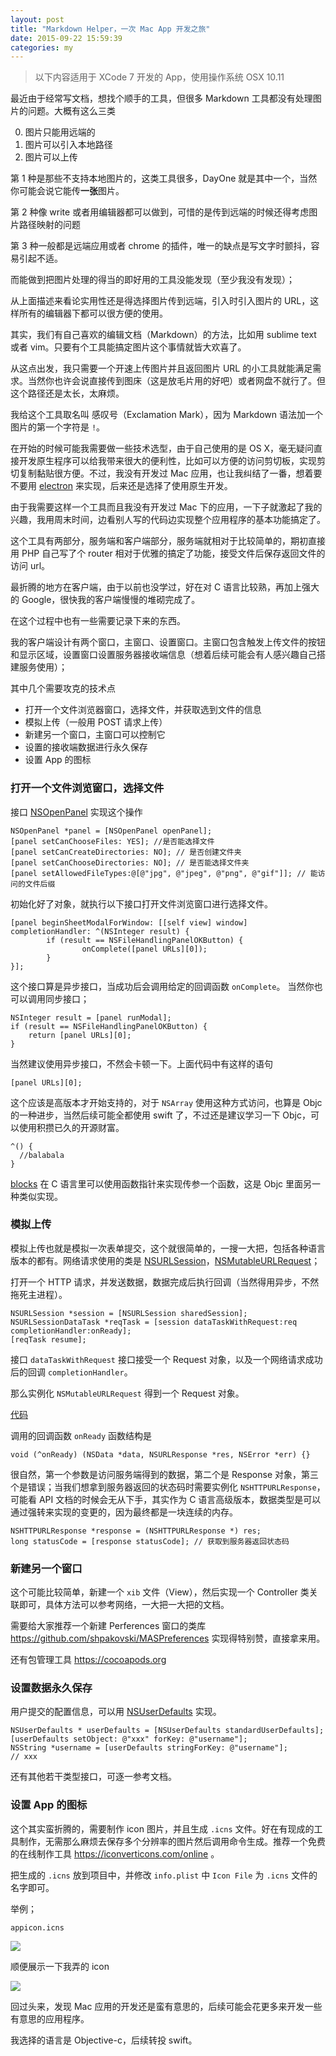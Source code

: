 ```yaml
---
layout: post
title: "Markdown Helper，一次 Mac App 开发之旅"
date: 2015-09-22 15:59:39
categories: my
---
```


> 以下内容适用于 XCode 7 开发的 App，使用操作系统 OSX 10.11

最近由于经常写文档，想找个顺手的工具，但很多 Markdown 工具都没有处理图片的问题。大概有这么三类

0. 图片只能用远端的
0. 图片可以引入本地路径
0. 图片可以上传

第 1 种是那些不支持本地图片的，这类工具很多，DayOne 就是其中一个，当然你可能会说它能传**一张**图片。

第 2 种像 write 或者用编辑器都可以做到，可惜的是传到远端的时候还得考虑图片路径映射的问题

第 3 种一般都是远端应用或者 chrome 的插件，唯一的缺点是写文字时颤抖，容易引起不适。

而能做到把图片处理的得当的即好用的工具没能发现（至少我没有发现）；

从上面描述来看论实用性还是得选择图片传到远端，引入时引入图片的 URL，这样所有的编辑器下都可以很方便的使用。

其实，我们有自己喜欢的编辑文档（Markdown）的方法，比如用 sublime text 或者 vim。只要有个工具能搞定图片这个事情就皆大欢喜了。

从这点出发，我只需要一个开速上传图片并且返回图片 URL 的小工具就能满足需求。当然你也许会说直接传到图床（这是放毛片用的好吧）或者网盘不就行了。但这个路径还是太长，太麻烦。

我给这个工具取名叫 感叹号（Exclamation Mark），因为 Markdown 语法加一个图片的第一个字符是 `!`。

在开始的时候可能我需要做一些技术选型，由于自己使用的是 OS X，毫无疑问直接开发原生程序可以给我带来很大的便利性，比如可以方便的访问剪切板，实现剪切复制黏贴很方便。不过，我没有开发过 Mac 应用，也让我纠结了一番，想着要不要用 [electron](https://github.com/atom/electron) 来实现，后来还是选择了使用原生开发。

由于我需要这样一个工具而且我没有开发过 Mac 下的应用，一下子就激起了我的兴趣，我用周末时间，边看别人写的代码边实现整个应用程序的基本功能搞定了。

这个工具有两部分，服务端和客户端部分，服务端就相对于比较简单的，期初直接用 PHP 自己写了个 router 相对于优雅的搞定了功能，接受文件后保存返回文件的访问 url。

最折腾的地方在客户端，由于以前也没学过，好在对 C 语言比较熟，再加上强大的 Google，很快我的客户端慢慢的堆砌完成了。

在这个过程中也有一些需要记录下来的东西。

我的客户端设计有两个窗口，主窗口、设置窗口。主窗口包含触发上传文件的按钮和显示区域，设置窗口设置服务器接收端信息（想着后续可能会有人感兴趣自己搭建服务使用）；

其中几个需要攻克的技术点

- 打开一个文件浏览器窗口，选择文件，并获取选到文件的信息
- 模拟上传（一般用 POST 请求上传）
- 新建另一个窗口，主窗口可以控制它
- 设置的接收端数据进行永久保存
- 设置 App 的图标

### 打开一个文件浏览窗口，选择文件

接口 [NSOpenPanel](https://developer.apple.com/library/mac/documentation/Cocoa/Reference/ApplicationKit/Classes/NSOpenPanel_Class/) 实现这个操作

```objc
NSOpenPanel *panel = [NSOpenPanel openPanel];
[panel setCanChooseFiles: YES]; //是否能选择文件
[panel setCanCreateDirectories: NO]; // 是否创建文件夹
[panel setCanChooseDirectories: NO]; // 是否能选择文件夹
[panel setAllowedFileTypes:@[@"jpg", @"jpeg", @"png", @"gif"]]; // 能访问的文件后缀
```

初始化好了对象，就执行以下接口打开文件浏览窗口进行选择文件。

```objc
[panel beginSheetModalForWindow: [[self view] window] completionHandler: ^(NSInteger result) {
        if (result == NSFileHandlingPanelOKButton) {
                onComplete([panel URLs][0]);
        }
}]; 
```
这个接口算是异步接口，当成功后会调用给定的回调函数 `onComplete`。
当然你也可以调用同步接口；

```objc
NSInteger result = [panel runModal];
if (result == NSFileHandlingPanelOKButton) {
    return [panel URLs][0];
}
```
当然建议使用异步接口，不然会卡顿一下。上面代码中有这样的语句

```objc
[panel URLs][0];
```

这个应该是高版本才开始支持的，对于 `NSArray` 使用这种方式访问，也算是 Objc 的一种进步，当然后续可能全都使用 swift 了，不过还是建议学习一下 Objc，可以使用积攒已久的开源财富。

```objc
^() {
  //balabala
}
```
[blocks](https://developer.apple.com/library/ios/documentation/Cocoa/Conceptual/Blocks/Articles/bxGettingStarted.html) 在 C 语言里可以使用函数指针来实现传参一个函数，这是 Objc 里面另一种类似实现。

### 模拟上传

模拟上传也就是模拟一次表单提交，这个就很简单的，一搜一大把，包括各种语言版本的都有。网络请求使用的类是 [NSURLSession](https://developer.apple.com/library/ios/documentation/Foundation/Reference/NSURLSession_class/)，[NSMutableURLRequest](https://developer.apple.com/library/mac/documentation/Cocoa/Reference/Foundation/Classes/NSMutableURLRequest_Class/)；

打开一个 HTTP 请求，并发送数据，数据完成后执行回调（当然得用异步，不然拖死主进程）。

```objc
NSURLSession *session = [NSURLSession sharedSession];
NSURLSessionDataTask *reqTask = [session dataTaskWithRequest:req completionHandler:onReady];
[reqTask resume];
```

接口 `dataTaskWithRequest` 接口接受一个 Request 对象，以及一个网络请求成功后的回调 `completionHandler`。

那么实例化 `NSMutableURLRequest` 得到一个 Request 对象。

[代码](https://gist.github.com/xiangshouding/34cb19f177a7a998b5f6)

调用的回调函数 `onReady` 函数结构是

```objc
void (^onReady) (NSData *data, NSURLResponse *res, NSError *err) {}
```
很自然，第一个参数是访问服务端得到的数据，第二个是 Response 对象，第三个是错误；当我们想拿到服务器返回的状态码时需要实例化 `NSHTTPURLResponse`，可能看 API 文档的时候会无从下手，其实作为 C 语言高级版本，数据类型是可以通过强转来实现的变更的，因为最终都是一块连续的内存。

```objc
NSHTTPURLResponse *response = (NSHTTPURLResponse *) res;
long statusCode = [response statusCode]; // 获取到服务器返回状态码
```

### 新建另一个窗口

这个可能比较简单，新建一个 `xib` 文件（View），然后实现一个 Controller 类关联即可，具体方法可以参考网络，一大把一大把的文档。

需要给大家推荐一个新建 Perferences 窗口的类库 https://github.com/shpakovski/MASPreferences 实现得特别赞，直接拿来用。

还有包管理工具 https://cocoapods.org

### 设置数据永久保存

用户提交的配置信息，可以用 [NSUserDefaults](https://developer.apple.com/library/mac/documentation/Cocoa/Reference/Foundation/Classes/NSUserDefaults_Class/) 实现。

```objc
NSUserDefaults * userDefaults = [NSUserDefaults standardUserDefaults];
[userDefaults setObject: @"xxx" forKey: @"username"];
NSString *username = [userDefaults stringForKey: @"username"];
// xxx
```
还有其他若干类型接口，可逐一参考文档。

### 设置 App 的图标

这个其实蛮折腾的，需要制作 icon 图片，并且生成 `.icns` 文件。好在有现成的工具制作，无需那么麻烦去保存多个分辨率的图片然后调用命令生成。推荐一个免费的在线制作工具 https://iconverticons.com/online 。

把生成的 `.icns` 放到项目中，并修改 `info.plist` 中 `Icon File` 为 `.icns` 文件的名字即可。

举例；

```
appicon.icns
```
![](http://store.orrafy.com/get/uuid=81c2b68ffe8b1d6f7f7cf8aafdfbe9be)

顺便展示一下我弄的 icon

![](http://store.orrafy.com/get/uuid=737280894969a0139d65ee82d400ff9a)


回过头来，发现 Mac 应用的开发还是蛮有意思的，后续可能会花更多来开发一些有意思的应用程序。


我选择的语言是 Objective-c，后续转投 swift。